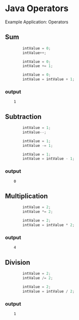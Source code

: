 Java Operators
=======================

Example Application: Operators

## Sum

```java
		intValue = 0;
		intValue++;

		intValue = 0;
		intValue += 1;

		intValue = 0;
		intValue = intValue + 1;
```
### output
		1
		
## Subtraction

```java
		intValue = 1;
		intValue--;

		intValue = 1;
		intValue -= 1;

		intValue = 1;
		intValue = intValue - 1;
```
### output
		0
		
## Multiplication

```java
		intValue = 2;
		intValue *= 2;

		intValue = 2;
		intValue = intValue * 2;
```
### output
		4
		
## Division

```java
		intValue = 2;
		intValue /= 2;

		intValue = 2;
		intValue = intValue / 2;
```

### output
		1